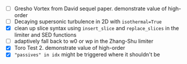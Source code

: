 - [ ] Gresho Vortex from David sequel paper. demonstrate value of high-order
- [ ] Decaying supersonic turbulence in 2D with `isothermal=True`
- [x] clean up slice syntax using `insert_slice` and `replace_slices` in the limiter and SED functions
- [ ] adaptively fall back to w0 or wp in the Zhang-Shu limiter
- [x] Toro Test 2. demonstrate value of high-order
- [x] `"passives" in idx` might be triggered where it shouldn't be
